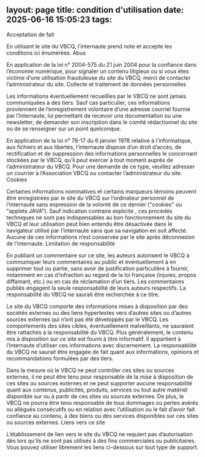 layout: page
title: condition d'utilisation
date: 2025-06-16 15:05:23
tags:
---
Acceptation de fait

En utilisant le site du VBCQ, l’internaute prend note et accepte les conditions ici énumérées.
Abus

En application de la loi n° 2004-575 du 21 juin 2004 pour la confiance dans l’économie numérique, pour signaler un contenu litigieux ou si vous êtes victime d’une utilisation frauduleuse du site du VBCQ, merci de contacter l’administrateur du site.
Collecte et traitement de données personnelles

Les informations éventuellement recueillies par le VBCQ ne sont jamais communiquées à des tiers. Sauf cas particulier, ces informations proviennent de l’enregistrement volontaire d’une adresse courriel fournie par l’internaute, lui permettant de recevoir une documentation ou une newsletter, de demander son inscription dans le comité rédactionnel du site ou de se renseigner sur un point quelconque.

En application de la loi n° 78-17 du 6 janvier 1978 relative à l’informatique, aux fichiers et aux libertés, l’internaute dispose d’un droit d’accès, de rectification et de suppression des informations personnelles le concernant stockées par le VBCQ, qu’il peut exercer à tout moment auprès de l’administrateur du VBCQ. Pour une demande de ce type, veuillez adresser un courrier à l’Association VBCQ ou contacter l’administrateur du site.
Cookies

Certaines informations nominatives et certains marqueurs témoins peuvent être enregistrées par le site du VBCQ sur l’ordinateur personnel de l’internaute sans expression de la volonté de ce dernier ("cookies" ou "applets JAVA"). Sauf indication contraire explicite , ces procédés techniques ne sont pas indispensables au bon fonctionnement du site du VBCQ et leur utilisation peut bien entendu être désactivée dans le navigateur utilisé par l’internaute sans que sa navigation en soit affecté. Aucune de ces informations n’est conservée par le site après déconnexion de l’internaute.
Limitation de responsabilité

En publiant un commentaire sur ce site, les auteurs autorisent le VBCQ à communiquer leurs commentaires au public et éventuellement à en supprimer tout ou partie, sans avoir de justification particulière à fournir, notamment en cas d’infraction au regard de la loi française (injures, propos diffamant, etc.) ou en cas de réclamation d’un tiers. Les commentaires publiés engagent la seule responsabilité de leurs auteurs respectifs. La responsabilité du VBCQ ne saurait être recherchée à ce titre.

Le site du VBCQ comporte des informations mises à disposition par des sociétés externes ou des liens hypertextes vers d’autres sites ou d’autres sources externes qui n’ont pas été développés par le VBCQ. Les comportements des sites cibles, éventuellement malveillants, ne sauraient être rattachés à la responsabilité du VBCQ. Plus généralement, le contenu mis à disposition sur ce site est fourni à titre informatif. Il appartient à l’internaute d’utiliser ces informations avec discernement. La responsabilité du VBCQ ne saurait être engagée de fait quant aux informations, opinions et recommandations formulées par des tiers.

Dans la mesure où le VBCQ ne peut contrôler ces sites ou sources externes, il ne peut être tenu pour responsable de la mise à disposition de ces sites ou sources externes et ne peut supporter aucune responsabilité quant aux contenus, publicités, produits, services ou tout autre matériel disponible sur ou à partir de ces sites ou sources externes. De plus, le VBCQ ne pourra être tenu responsable de tous dommages ou pertes avérés ou allégués consécutifs ou en relation avec l’utilisation ou le fait d’avoir fait confiance au contenu, à des biens ou des services disponibles sur ces sites ou sources externes.
Liens vers ce site

L’établissement de lien vers le site du VBCQ ne requiert pas d’autorisation dès lors qu’ils ne sont pas utilisés à des fins commerciales ou publicitaires. Vous pouvez utiliser librement les liens ci-dessous sur tout type de support.